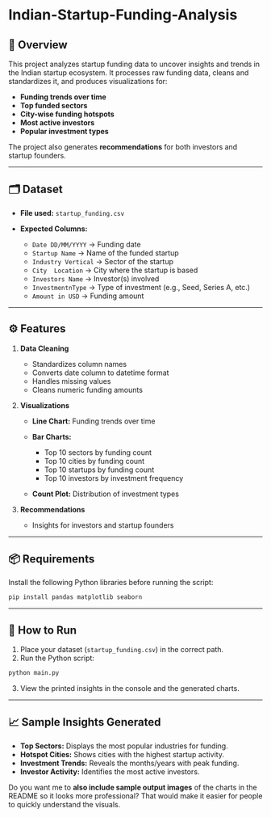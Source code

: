 # Indian-Startup-Funding-Analysis

## 📌 Overview

This project analyzes startup funding data to uncover insights and trends in the Indian startup ecosystem.
It processes raw funding data, cleans and standardizes it, and produces visualizations for:

* **Funding trends over time**
* **Top funded sectors**
* **City-wise funding hotspots**
* **Most active investors**
* **Popular investment types**

The project also generates **recommendations** for both investors and startup founders.

---

## 🗂 Dataset

* **File used:** `startup_funding.csv`
* **Expected Columns:**

  * `Date DD/MM/YYYY` → Funding date
  * `Startup Name` → Name of the funded startup
  * `Industry Vertical` → Sector of the startup
  * `City  Location` → City where the startup is based
  * `Investors Name` → Investor(s) involved
  * `InvestmentnType` → Type of investment (e.g., Seed, Series A, etc.)
  * `Amount in USD` → Funding amount

---

## ⚙️ Features

1. **Data Cleaning**

   * Standardizes column names
   * Converts date column to datetime format
   * Handles missing values
   * Cleans numeric funding amounts

2. **Visualizations**

   * **Line Chart:** Funding trends over time
   * **Bar Charts:**

     * Top 10 sectors by funding count
     * Top 10 cities by funding count
     * Top 10 startups by funding count
     * Top 10 investors by investment frequency
   * **Count Plot:** Distribution of investment types

3. **Recommendations**

   * Insights for investors and startup founders

---

## 📦 Requirements

Install the following Python libraries before running the script:

```bash
pip install pandas matplotlib seaborn
```

---

## 🚀 How to Run

1. Place your dataset (`startup_funding.csv`) in the correct path.
2. Run the Python script:

```bash
python main.py
```

3. View the printed insights in the console and the generated charts.

---

## 📈 Sample Insights Generated

* **Top Sectors:** Displays the most popular industries for funding.
* **Hotspot Cities:** Shows cities with the highest startup activity.
* **Investment Trends:** Reveals the months/years with peak funding.
* **Investor Activity:** Identifies the most active investors.


Do you want me to **also include sample output images** of the charts in the README so it looks more professional? That would make it easier for people to quickly understand the visuals.
